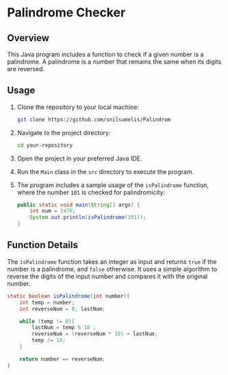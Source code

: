 # Palindrome Checker

## Overview
This Java program includes a function to check if a given number is a palindrome. A palindrome is a number that remains the same when its digits are reversed.

## Usage
1. Clone the repository to your local machine:
    ```bash
    git clone https://github.com/snilsumelis/Palindrom
    ```

2. Navigate to the project directory:
    ```bash
    cd your-repository
    ```

3. Open the project in your preferred Java IDE.

4. Run the `Main` class in the `src` directory to execute the program.

5. The program includes a sample usage of the `isPalindrome` function, where the number `101` is checked for palindromicity:
    ```java
    public static void main(String[] args) {
        int num = 2476;
        System.out.println(isPalindrome(101));
    }
    ```

## Function Details
The `isPalindrome` function takes an integer as input and returns `true` if the number is a palindrome, and `false` otherwise. It uses a simple algorithm to reverse the digits of the input number and compares it with the original number.

```java
static boolean isPalindrome(int number){
    int temp = number;
    int reverseNum = 0, lastNum;

    while (temp != 0){
        lastNum = temp % 10 ;
        reverseNum = (reverseNum * 10) + lastNum;
        temp /= 10;
    }

    return number == reverseNum;
}
